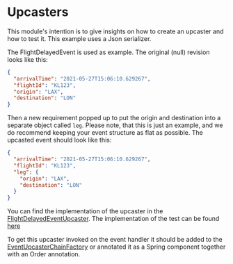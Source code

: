 # Upcasters

This module's intention is to give insights on how to create an upcaster and how to test it. This example uses a Json
serializer.

The FlightDelayedEvent is used as example. The original (null) revision looks like this:

```json
{
  "arrivalTime": "2021-05-27T15:06:10.629267",
  "flightId": "KL123",
  "origin": "LAX",
  "destination": "LON"
}

```

Then a new requirement popped up to put the origin and destination into a separate object called `leg`. Please note, that this is
just an example, and we do recommend keeping your event structure as flat as possible. The upcasted event should look like
this:

```json
{
  "arrivalTime": "2021-05-27T15:06:10.629267",
  "flightId": "KL123",
  "leg": {
    "origin": "LAX",
    "destination": "LON"
  }
}
```

You can find the implementation of the upcaster in
the [FlightDelayedEventUpcaster](src/main/java/io/axoniq/dev/samples/upcaster/FlightDelayedEventUpcaster.java). The
implementation of the test can be
found [here](src/test/java/io/axoniq/dev/samples/upcaster/FlightDelayedEventUpcasterTest.java)

To get this upcaster invoked on the event handler it should be added to
the [EventUpcasterChainFactory](src/main/java/io/axoniq/dev/samples/upcaster/EventUpcasterChainFactory.java) or
annotated it as a Spring component together with an Order annotation.
